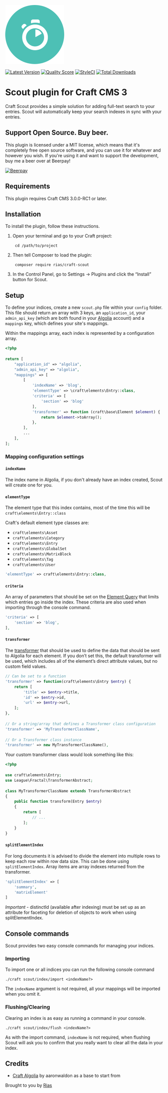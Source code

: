 ![Icon](./src/icon.svg)

[![Latest Version](https://img.shields.io/github/release/rias500/craft-scout.svg?style=flat-square)](https://github.com/rias500/craft-scout/releases)
[![Quality Score](https://img.shields.io/scrutinizer/g/rias500/craft-scout.svg?style=flat-square)](https://scrutinizer-ci.com/g/rias500/craft-scout)
[![StyleCI](https://styleci.io/repos/113917206/shield)](https://styleci.io/repos/113917206)
[![Total Downloads](https://img.shields.io/packagist/dt/rias/craft-scout.svg?style=flat-square)](https://packagist.org/packages/rias/craft-scout)

# Scout plugin for Craft CMS 3

Craft Scout provides a simple solution for adding full-text search to your entries. Scout will automatically keep your search indexes in sync with your entries.

## Support Open Source. Buy beer.

This plugin is licensed under a MIT license, which means that it's completely free open source software, and you can use it for whatever and however you wish. If you're using it and want to support the development, buy me a beer over at Beerpay!

[![Beerpay](https://beerpay.io/Rias500/craft-scout/badge.svg?style=beer-square)](https://beerpay.io/Rias500/craft-scout)

## Requirements

This plugin requires Craft CMS 3.0.0-RC1 or later.

## Installation

To install the plugin, follow these instructions.

1. Open your terminal and go to your Craft project:

        cd /path/to/project

2. Then tell Composer to load the plugin:

        composer require rias/craft-scout

3. In the Control Panel, go to Settings → Plugins and click the “Install” button for Scout.

## Setup

To define your indices, create a new `scout.php` file within your `config` folder. This file should return an array with 3 keys, an `application_id`, your `admin_api_key` (which are both found in your [Algolia](https://www.algolia.com/api-keys) account) and a `mappings` key, which defines your site's mappings.

Within the mappings array, each index is represented by a configuration array.

```php
<?php

return [
    "application_id" => "algolia",
    "admin_api_key" => "algolia",
    "mappings" => [
        [
            'indexName' => 'blog',
            'elementType' => \craft\elements\Entry::class,
            'criteria' => [
                'section' => 'blog'
            ],
            'transformer' => function (craft\base\Element $element) {
                return $element->toArray();
            },
        ],
        ...
    ],
];
```

### Mapping configuration settings

#### `indexName`
The index name in Algolia, if you don't already have an index created, Scout will create one for you.

#### `elementType`
The element type that this index contains, most of the time this will be `craft\elements\Entry::class`

Craft's default element type classes are:

- `craft\elements\Asset`
- `craft\elements\Category`
- `craft\elements\Entry`
- `craft\elements\GlobalSet`
- `craft\elements\MatrixBlock`
- `craft\elements\Tag`
- `craft\elements\User`

```php
'elementType' => craft\elements\Entry::class,
```

#### `criteria`
An array of parameters that should be set on the [Element Query](https://github.com/craftcms/docs/blob/v3/en/element-queries.md) that limits which entries go inside the index. These criteria are also used when importing through the console command.

```php
'criteria' => [
    'section' => 'blog',
],
```

#### `transformer`
The [transformer](http://fractal.thephpleague.com/transformers/) that should be used to define the data that should be sent to Algolia for each element. If you don’t set this, the default transformer will be used, which includes all of the element’s direct attribute values, but no custom field values.

```php
// Can be set to a function
'transformer' => function(craft\elements\Entry $entry) {
    return [
        'title' => $entry->title,
        'id' => $entry->id,
        'url' => $entry->url,
    ];
},

// Or a string/array that defines a Transformer class configuration
'transformer' => 'MyTransformerClassName',

// Or a Transformer class instance
'transformer' => new MyTransformerClassName(),
```
Your custom transformer class would look something like this:
```php
<?php

use craft\elements\Entry;
use League\Fractal\TransformerAbstract;

class MyTransformerClassName extends TransformerAbstract
{
    public function transform(Entry $entry)
    {
        return [
            // ...
        ];
    }
}
```

#### `splitElementIndex`
For long documents it is advised to divide the element into multiple rows to keep each row within row data size. This can be done using `splitElementIndex`.
Array items are array indexes returned from the transformer.

```php
'splitElementIndex' => [
    'summary',
    'matrixElement'
]
```

*Important* - distinctId (available after indexing) must be set up as an attribute for faceting for deletion of objects to work when using splitElementIndex.

## Console commands
Scout provides two easy console commands for managing your indices.

### Importing
To import one or all indices you can run the following console command

```
./craft scout/index/import <indexName?>
```

The `indexName` argument is not required, all your mappings will be imported when you omit it.

### Flushing/Clearing
Clearing an index is as easy as running a command in your console.

```
./craft scout/index/flush <indexName?>
```

As with the import command, `indexName` is not required, when flushing Scout will ask you to confirm that you really want to clear all the data in your index.

## Credits
- [Craft Algolia](https://github.com/aaronwaldon/craft-algolia) by aaronwaldon as a base to start from

Brought to you by [Rias](https://rias.be)
